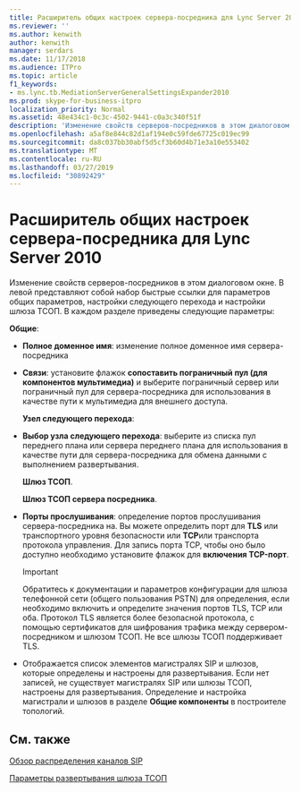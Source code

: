 ```yaml
---
title: Расширитель общих настроек сервера-посредника для Lync Server 2010
ms.reviewer: ''
ms.author: kenwith
author: kenwith
manager: serdars
ms.date: 11/17/2018
ms.audience: ITPro
ms.topic: article
f1_keywords:
- ms.lync.tb.MediationServerGeneralSettingsExpander2010
ms.prod: skype-for-business-itpro
localization_priority: Normal
ms.assetid: 48e434c1-0c3c-4502-9441-c0a3c340f51f
description: 'Изменение свойств серверов-посредников в этом диалоговом окне. В левой представляют собой набор быстрые ссылки для параметров общих параметров, настройки следующего перехода и настройки шлюза ТСОП. В каждом разделе приведены следующие параметры:'
ms.openlocfilehash: a5af8e844c82d1af194e0c59fde67725c019ec99
ms.sourcegitcommit: da8c037bb30abf5d5cf3b60d4b71e3a10e553402
ms.translationtype: MT
ms.contentlocale: ru-RU
ms.lasthandoff: 03/27/2019
ms.locfileid: "30892429"
---
```

# <a name="mediation-server-general-settings-expander-for-lync-server-2010"></a>Расширитель общих настроек сервера-посредника для Lync Server 2010

Изменение свойств серверов-посредников в этом диалоговом окне. В левой представляют собой набор быстрые ссылки для параметров общих параметров, настройки следующего перехода и настройки шлюза ТСОП. В каждом разделе приведены следующие параметры:

 **Общие**:

- **Полное доменное имя**: изменение полное доменное имя сервера-посредника

- **Связи**: установите флажок **сопоставить пограничный пул (для компонентов мультимедиа)** и выберите пограничный сервер или пограничный пул для сервера-посредника для использования в качестве пути к мультимедиа для внешнего доступа.

  **Узел следующего перехода**:

- **Выбор узла следующего перехода**: выберите из списка пул переднего плана или сервера переднего плана для использования в качестве пути для сервера-посредника для обмена данными с выполнением развертывания.

  **Шлюз ТСОП**.

  **Шлюз ТСОП сервера посредника**.

- **Порты прослушивания**: определение портов прослушивания сервера-посредника на. Вы можете определить порт для **TLS** или транспортного уровня безопасности или **TCP**или транспорта протокола управления. Для запись порта TCP, чтобы оно было доступно необходимо установите флажок для **включения TCP-порт**.

    > [!IMPORTANT]
    > Обратитесь к документации и параметров конфигурации для шлюза телефонной сети (общего пользования PSTN) для определения, если необходимо включить и определите значения портов TLS, TCP или оба. Протокол TLS является более безопасной протокола, с помощью сертификатов для шифрования трафика между сервером-посредником и шлюзом ТСОП. Не все шлюзы ТСОП поддерживает TLS.

- Отображается список элементов магистралях SIP и шлюзов, которые определены и настроены для развертывания. Если нет записей, не существует магистралях SIP или шлюзы ТСОП, настроены для развертывания. Определение и настройка магистрали и шлюзов в разделе **Общие компоненты** в построителе топологий.

## <a name="see-also"></a>См. также

[Обзор распределения каналов SIP](https://technet.microsoft.com/library/204f2c21-436f-4b2d-93ea-d6db98fa2952.aspx)

[Параметры развертывания шлюза ТСОП](https://technet.microsoft.com/library/d1ab4f74-18aa-40c7-a8cf-ec806cf6e28a.aspx)
